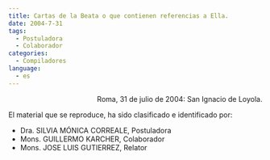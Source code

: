 ```yaml
---
title: Cartas de la Beata o que contienen referencias a Ella.
date: 2004-7-31
tags:
  - Postuladora
  - Colaborador
categories:
  - Compiladores
language:
  - es
---
```

<div align="right">
Roma, 31 de julio de 2004: San Ignacio de Loyola.
</div>

El material que se reproduce, ha sido clasificado e identificado por:

  - Dra. SILVIA MÓNICA CORREALE, Postuladora
  - Mons. GUILLERMO KARCHER, Colaborador
  - Mons. JOSE LUIS GUTIERREZ, Relator
